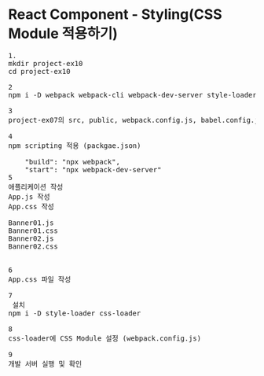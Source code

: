# React Component - Styling(CSS Module 적용하기)
<pre>
1.
mkdir project-ex10
cd project-ex10

2
npm i -D webpack webpack-cli webpack-dev-server style-loader css-loader react react-dom @babel/core babel-loader @babel/preset-env @babel/preset-react 

3
project-ex07의 src, public, webpack.config.js, babel.config.json 복사

4
npm scripting 적용 (packgae.json)

    "build": "npx webpack",
    "start": "npx webpack-dev-server"
5
애플리케이션 작성
App.js 작성
App.css 작성

Banner01.js
Banner01.css
Banner02.js
Banner02.css


6
App.css 파일 작성

7
 설치
npm i -D style-loader css-loader

8
css-loader에 CSS Module 설정 (webpack.config.js)

9
개발 서버 실행 및 확인
</pre>